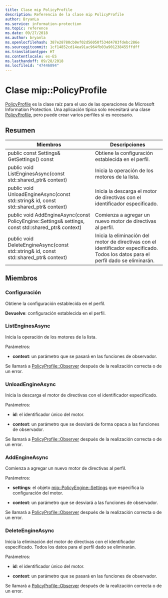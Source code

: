 ```yaml
---
title: Clase mip PolicyProfile
description: Referencia de la clase mip PolicyProfile
author: BryanLa
ms.service: information-protection
ms.topic: reference
ms.date: 09/27/2018
ms.author: bryanla
ms.openlocfilehash: 387e28780cb0ef02d56050f534d4783fdebc286e
ms.sourcegitcommit: 1cf14852cd14ea91ac964fb03a901238455ffdff
ms.translationtype: HT
ms.contentlocale: es-ES
ms.lasthandoff: 09/28/2018
ms.locfileid: "47446894"
---
```

# <a name="class-mippolicyprofile"></a>Clase mip::PolicyProfile 
[PolicyProfile](class_mip_policyprofile.md) es la clase raíz para el uso de las operaciones de Microsoft Information Protection. Una aplicación típica solo necesitará una clase [PolicyProfile](class_mip_policyprofile.md), pero puede crear varios perfiles si es necesario.
  
## <a name="summary"></a>Resumen
 Miembros                        | Descripciones                                
--------------------------------|---------------------------------------------
 public const Settings& GetSettings() const  |  Obtiene la configuración establecida en el perfil.
public void ListEnginesAsync(const std::shared_ptr<void>& context)  |  Inicia la operación de los motores de la lista.
public void UnloadEngineAsync(const std::string& id, const std::shared_ptr<void>& context)  |  Inicia la descarga el motor de directivas con el identificador especificado.
public void AddEngineAsync(const PolicyEngine::Settings& settings, const std::shared_ptr<void>& context)  |  Comienza a agregar un nuevo motor de directivas al perfil.
public void DeleteEngineAsync(const std::string& id, const std::shared_ptr<void>& context)  |  Inicia la eliminación del motor de directivas con el identificador especificado. Todos los datos para el perfil dado se eliminarán.
  
## <a name="members"></a>Miembros
  
### <a name="settings"></a>Configuración
Obtiene la configuración establecida en el perfil.

  
**Devuelve**: configuración establecida en el perfil.
  
### <a name="listenginesasync"></a>ListEnginesAsync
Inicia la operación de los motores de la lista.

Parámetros:  
* **context**: un parámetro que se pasará en las funciones de observador. 


Se llamará a [PolicyProfile::Observer](class_mip_policyprofile_observer.md) después de la realización correcta o de un error.
  
### <a name="unloadengineasync"></a>UnloadEngineAsync
Inicia la descarga el motor de directivas con el identificador especificado.

Parámetros:  
* **id**: el identificador único del motor. 


* **context**: un parámetro que se desviará de forma opaca a las funciones de observador. 


Se llamará a [PolicyProfile::Observer](class_mip_policyprofile_observer.md) después de la realización correcta o de un error.
  
### <a name="addengineasync"></a>AddEngineAsync
Comienza a agregar un nuevo motor de directivas al perfil.

Parámetros:  
* **settings**: el objeto [mip::PolicyEngine::Settings](class_mip_policyengine_settings.md) que especifica la configuración del motor. 


* **context**: un parámetro que se desviará a las funciones de observador. 


Se llamará a [PolicyProfile::Observer](class_mip_policyprofile_observer.md) después de la realización correcta o de un error.
  
### <a name="deleteengineasync"></a>DeleteEngineAsync
Inicia la eliminación del motor de directivas con el identificador especificado. Todos los datos para el perfil dado se eliminarán.

Parámetros:  
* **id**: el identificador único del motor. 


* **context**: un parámetro que se pasará en las funciones de observador. 


Se llamará a [PolicyProfile::Observer](class_mip_policyprofile_observer.md) después de la realización correcta o de un error.